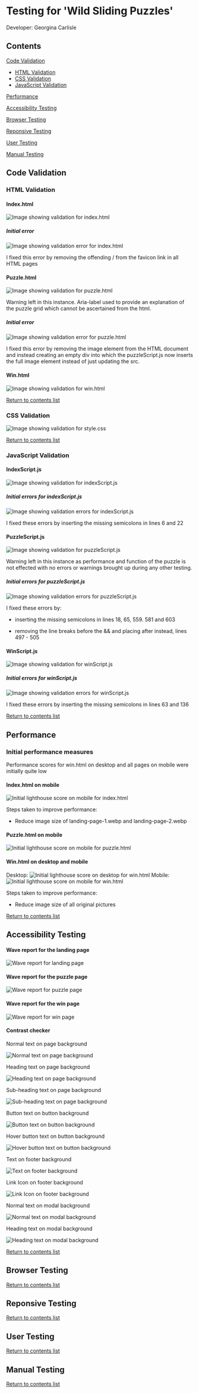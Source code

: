 # Testing for 'Wild Sliding Puzzles'
Developer: Georgina Carlisle

## Contents

[Code Validation](#code-validation)
- [HTML Validation](#html-validation)
- [CSS Validation](#css-validation)
- [JavaScript Validation](#javascript-validation)

[Performance](#performance)

[Accessibility Testing](#accessibility-testing)

[Browser Testing](#browser-testing)

[Reponsive Testing](#reponsive-testing)

[User Testing](#user-testing)

[Manual Testing](#manual-testing)

## Code Validation

### HTML Validation

#### Index.html

![Image showing validation for index.html](documentation/code-validation/index.html-validation.png)

##### Initial error

![Image showing validation error for index.html](documentation/code-validation/index.html-validation-error.png)

I fixed this error by removing the offending / from the favicon link in all HTML pages

#### Puzzle.html

![Image showing validation for puzzle.html](documentation/code-validation/puzzle.html-validation.png)

Warning left in this instance. Aria-label used to provide an explanation of the puzzle grid which cannot be ascertained from the html.

##### Initial error

![Image showing validation error for puzzle.html](documentation/code-validation/puzzle.html-validation-error.png)

I fixed this error by removing the image element from the HTML document and instead creating an empty div into which the puzzleScript.js now inserts the full image element instead of just updating the src.

#### Win.html

![Image showing validation for win.html](documentation/code-validation/win.html-validation.png)

[Return to contents list](#contents)

### CSS Validation

![Image showing validation for style.css](documentation/code-validation/css-validation.png)

[Return to contents list](#contents)

### JavaScript Validation

#### IndexScript.js

![Image showing validation for indexScript.js](documentation/code-validation/css-validation.png)

##### Initial errors for indexScript.js

![Image showing validation errors for indexScript.js](documentation/code-validation/indexScript.js-validation.png)

I fixed these errors by inserting the missing semicolons in lines 6 and 22

#### PuzzleScript.js

![Image showing validation for puzzleScript.js](documentation/code-validation/puzzleScript.js-validation.png)

Warning left in this instance as performance and function of the puzzle is not effected with no errors or warnings brought up during any other testing.

##### Initial errors for puzzleScript.js

![Image showing validation errors for puzzleScript.js](documentation/code-validation/puzzleScript.js-validation-errors.png)

I fixed these errors by:

- inserting the missing semicolons in lines 18, 65, 559. 581 and 603

- removing the line breaks before the && and placing after instead, lines 497 - 505

#### WinScript.js

![Image showing validation for winScript.js](documentation/code-validation/winScript.js-validation.png)

##### Initial errors for winScript.js

![Image showing validation errors for winScript.js](documentation/code-validation/winScript.js-validation-errors.png)

I fixed these errors by inserting the missing semicolons in lines 63 and 136

[Return to contents list](#contents)

## Performance

### Initial performance measures

Performance scores for win.html on desktop and all pages on mobile were initially quite low

#### Index.html on mobile
![Initial lighthouse score on mobile for index.html](documentation/lighthouse/index.html-mobile-initial-lighthouse.png)

Steps taken to improve performance:
- Reduce image size of landing-page-1.webp and landing-page-2.webp

#### Puzzle.html on mobile
![Initial lighthouse score on mobile for puzzle.html](documentation/lighthouse/puzzle.html-mobile-initial-lighthouse.png)

#### Win.html on desktop and mobile
Desktop:
![Initial lighthouse score on desktop for win.html](documentation/lighthouse/win.html-desktop-initial-lighthouse.png)
Mobile:
![Initial lighthouse score on mobile for win.html](documentation/lighthouse/win.html-mobile-initial-lighthouse.png)

Steps taken to improve performance:
- Reduce image size of all original pictures

[Return to contents list](#contents)

## Accessibility Testing

#### Wave report for the landing page

![Wave report for landing page](documentation/wave-testing/landing-page-wave-testing.png)

#### Wave report for the puzzle page

![Wave report for puzzle page](documentation/wave-testing/puzzle-page-wave-testing.png)

#### Wave report for the win page

![Wave report for win page](documentation/wave-testing/win-page-wave-testing.png)

#### Contrast checker

Normal text on page background

![Normal text on page background](documentation/colour-scheme/maintext-mainpage.webp)

Heading text on page background

![Heading text on page background](documentation/colour-scheme/heading-mainpage.webp)

Sub-heading text on page background

![Sub-heading text on page background](documentation/colour-scheme/sub-heading-mainpage.webp)

Button text on button background

![Button text on button background](documentation/colour-scheme/button-normal.webp)

Hover button text on button background

![Hover button text on button background](documentation/colour-scheme/button-hover.webp)

Text on footer background

![Text on footer background](documentation/colour-scheme/maintext%20-%20footer.webp)

Link Icon on footer background

![Link Icon on footer background](documentation/colour-scheme/anchor-icons-footer.webp)

Normal text on modal background

![Normal text on modal background](documentation/colour-scheme/maintext-modal.webp)

Heading text on modal background

![Heading text on modal background](documentation/colour-scheme/heading-modal.webp)

[Return to contents list](#contents)

## Browser Testing

[Return to contents list](#contents)

## Reponsive Testing

[Return to contents list](#contents)

## User Testing

[Return to contents list](#contents)

## Manual Testing

[Return to contents list](#contents)